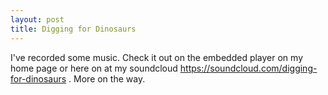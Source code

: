 ```yaml
---
layout: post
title: Digging for Dinosaurs
---
```


I've recorded some music. Check it out on the embedded player on my home page or here on at my soundcloud https://soundcloud.com/digging-for-dinosaurs . More on the way.


